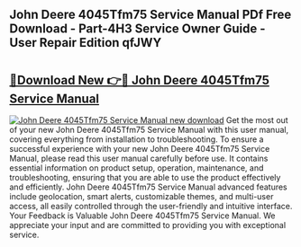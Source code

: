 ## John Deere 4045Tfm75 Service Manual PDf Free Download - Part-4H3 Service Owner Guide - User Repair Edition qfJWY

# <h2><a href="http://bc87308.oget.top/?id=John+Deere+4045Tfm75+Service+Manual">🔗Download New 👉🔴 John Deere 4045Tfm75 Service Manual</a></h2>

[![John Deere 4045Tfm75 Service Manual new download](https://i.imgur.com/5g1atiW.png)](http://bc87308.oget.top/?id=John+Deere+4045Tfm75+Service+Manual)
Get the most out of your new John Deere 4045Tfm75 Service Manual with this user manual, covering everything from installation to troubleshooting. To ensure a successful experience with your new John Deere 4045Tfm75 Service Manual, please read this user manual carefully before use. It contains essential information on product setup, operation, maintenance, and troubleshooting, ensuring that you are able to use the product effectively and efficiently. John Deere 4045Tfm75 Service Manual advanced features include geolocation, smart alerts, customizable themes, and multi-user access, all easily controlled through the user-friendly and intuitive interface. Your Feedback is Valuable John Deere 4045Tfm75 Service Manual. We appreciate your input and are committed to providing you with exceptional service.
